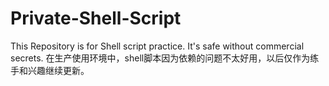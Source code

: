 # Private-Shell-Script

This Repository is for Shell script practice.
It's safe without commercial secrets.
在生产使用环境中，shell脚本因为依赖的问题不太好用，以后仅作为练手和兴趣继续更新。
